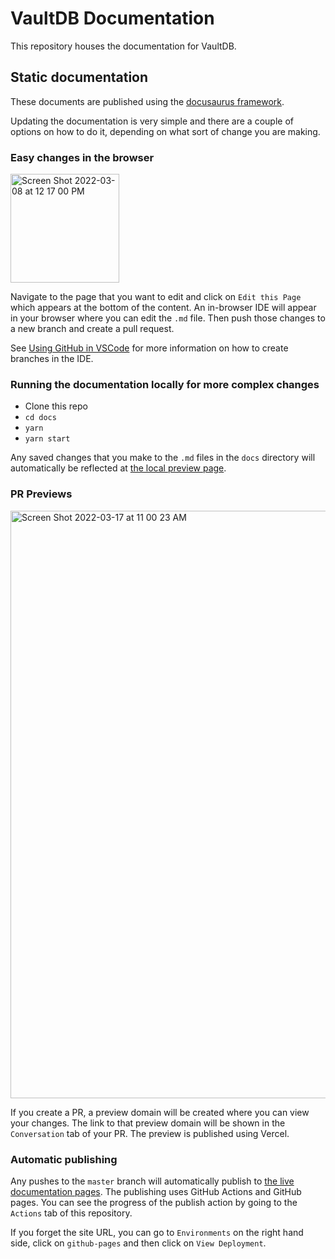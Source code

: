 # VaultDB Documentation

This repository houses the documentation for VaultDB.

## Static documentation

These documents are published using the [docusaurus framework](https://docusaurus.io/).

Updating the documentation is very simple and there are a couple of options on how to do it, depending on what sort of change you are making.

### Easy changes in the browser

<img width="174" alt="Screen Shot 2022-03-08 at 12 17 00 PM" src="https://user-images.githubusercontent.com/93726128/157309404-2bf342ff-8149-4155-9ec2-9ae9d6cb9301.png">

Navigate to the page that you want to edit and click on `Edit this Page` which appears at the bottom of the content. An in-browser IDE will appear in your browser where you can edit the `.md` file. Then push those changes to a new branch and create a pull request.

See [Using GitHub in VSCode](https://code.visualstudio.com/docs/editor/github) for more information on how to create branches in the IDE.

### Running the documentation locally for more complex changes

- Clone this repo
- `cd docs`
- `yarn`
- `yarn start`

Any saved changes that you make to the `.md` files in the `docs` directory will automatically be reflected at [the local preview page](http://localhost:3000/docs/).

### PR Previews

<img width="940" alt="Screen Shot 2022-03-17 at 11 00 23 AM" src="https://user-images.githubusercontent.com/93726128/158854270-4e30dbc5-77b5-4a46-bc92-a73bef44f927.png">

If you create a PR, a preview domain will be created where you can view your changes. The link to that preview domain will be shown in the `Conversation` tab of your PR. The preview is published using Vercel.

### Automatic publishing

Any pushes to the `master` branch will automatically publish to [the live documentation pages](https://metaflow.org). The publishing uses GitHub Actions and GitHub pages. You can see the progress of the publish action by going to the `Actions` tab of this repository.

If you forget the site URL, you can go to `Environments` on the right hand side, click on `github-pages` and then click on `View Deployment`.
